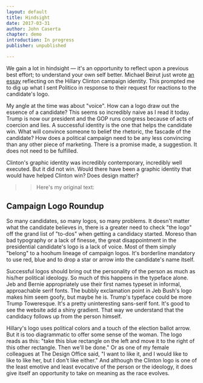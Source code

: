 ```yaml
---
layout: default
title: Hindsight
date: 2017-03-31
author: John Caserta
chapter: demo
introduction: In progress
publisher: unpublished

---
```


We gain a lot in hindsight — it's an opportunity to reflect upon a previous best effort; to understand your own self better. Michael Beirut just wrote [an essay](http://designobserver.com/feature/im-with-her/39523) reflecting on the Hillary Clinton campaign identity. This prompted me to dig up what I sent Politico in response to their request for reactions to the candidate's logo.

My angle at the time was about "voice". How can a logo draw out the essence of a candidate? This seems so incredibly naive as I read it today. Trump is now our president and the GOP runs congress because of acts of coercion and lies. A successful identity is the one that helps the candidate win. What will convince someone to belief the rhetoric, the fascade of the candidate? How does a political campaign need to be any less convincing than any other piece of marketing. There is a promise made, a suggestion. It does not need to be fulfilled.

Clinton's graphic identity was incredibly contemporary, incredibly well executed. But it did not win. Would there have been a graphic identity that would have helped Clinton win? Does design matter?

>> Here's my original text:

## Campaign Logo Roundup

So many candidates, so many logos, so many problems. It doesn't matter what the candidate believes in, there is a greater need to check "the logo" off the grand list of "to-dos" when getting a candidacy started. Moreso than bad typography or a lack of finesse, the great disappointment in the presidential candidate's logo is a lack of voice. Most of them simply "belong" to a hoohum lineage of campaign logos. It's borderline mandatory to use red, blue and to drop a star or arrow into the candidate's name itself.

Successful logos should bring out the personality of the person as much as his/her political ideology. So much of this happens in the typeface alone. Jeb and Bernie appropriately use their first names typeset in informal, approachable serif fonts. The bubbly exclamation point in Jeb Bush's logo makes him seem goofy, but maybe he is. Trump's typeface could be more Trump Toweresque. It's a pretty uninteresting sans-serif font. It's good to see the website add a shiny gradient. That way we understand that the candidacy follows up from the person himself.

Hillary's logo uses political colors and a touch of the election ballot arrow. But it is too diagrammatic to offer some sense of the woman. The logo reads as this: "take this blue rectangle on the left and move it to the right of this other rectangle. Then we'll be done." Or as one of my female colleagues at The Design Office said, "I want to like it, and I would like to like to like her, but I don't like either." And although the Clinton logo is one of the least emotive and least evocative of the person or the ideology, it does give itself an opportunity to take on meaning as the race evolves.
